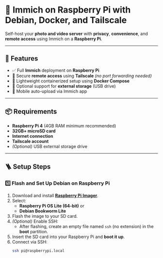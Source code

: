 # 📸 Immich on Raspberry Pi with Debian, Docker, and Tailscale

Self-host your **photo and video server** with **privacy**, **convenience**, and **remote access** using Immich on a **Raspberry Pi**.

---

## 🚀 Features

- ✅ Full **Immich** deployment on **Raspberry Pi**
- 🔐 Secure **remote access** using **Tailscale** *(no port forwarding needed)*
- 🐳 Lightweight containerized setup using **Docker Compose**
- 💾 Optional support for **external storage** (USB drive)
- 📱 Mobile auto-upload via Immich app

---

## 📦 Requirements

- **Raspberry Pi 4** (4GB RAM minimum recommended)
- **32GB+ microSD card**
- **Internet connection**
- **Tailscale account**
- *(Optional)* USB external storage drive

---

## 🪜 Setup Steps

### 1️⃣ Flash and Set Up Debian on Raspberry Pi

1. Download and install **[Raspberry Pi Imager](https://www.raspberrypi.com/software/)**.
2. Select:
   - **Raspberry Pi OS Lite (64-bit)** or
   - **Debian Bookworm Lite**
3. Flash the image to your SD card.
4. *(Optional)* Enable SSH:
   - After flashing, create an empty file named `ssh` (no extension) in the **boot** partition.
5. Insert the SD card into your Raspberry Pi and **boot it up**.
6. Connect via SSH:
   ```bash
   ssh pi@raspberrypi.local






